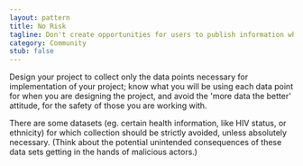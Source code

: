 ```yaml
---
layout: pattern
title: No Risk
tagline: Don't create opportunities for users to publish information which an adversary might use to harm them.
category: Community
stub: false
---
```


Design your project to collect only the data points necessary for implementation of your project; know what you will be using each data point for when you are designing the project, and avoid the 'more data the better' attitude, for the safety of those you are working with. 

There are some datasets (eg. certain health information, like HIV status, or ethnicity) for which collection should be strictly avoided, unless absolutely necessary. (Think about the potential unintended consequences of these data sets getting in the hands of malicious actors.)

